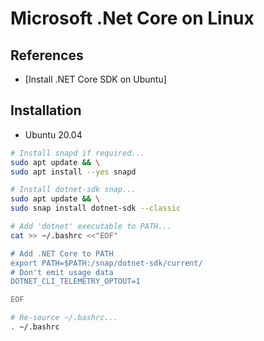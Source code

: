 # Microsoft .Net Core on Linux

## References

- [Install .NET Core SDK on Ubuntu]

## Installation

- Ubuntu 20.04
  
```bash
# Install snapd if required...
sudo apt update && \
sudo apt install --yes snapd

# Install dotnet-sdk snap...
sudo apt update && \
sudo snap install dotnet-sdk --classic

# Add 'dotnet' executable to PATH...
cat >> ~/.bashrc <<"EOF"

# Add .NET Core to PATH
export PATH=$PATH:/snap/dotnet-sdk/current/
# Don't emit usage data
DOTNET_CLI_TELEMETRY_OPTOUT=1

EOF

# Re-source ~/.bashrc...
. ~/.bashrc

```

[1]: https://www.dotnetforall.com/creating-my-first-net-core-cli-project/
[2]: https://snapcraft.io/install/dotnet-sdk/ubuntu
